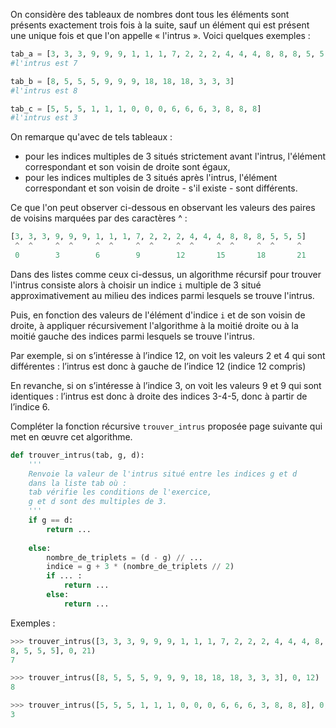 On considère des tableaux de nombres dont tous les éléments sont présents exactement
trois fois à la suite, sauf un élément qui est présent une unique fois et que l'on appelle «
l'intrus ». Voici quelques exemples :

```python
tab_a = [3, 3, 3, 9, 9, 9, 1, 1, 1, 7, 2, 2, 2, 4, 4, 4, 8, 8, 8, 5, 5, 5]
#l'intrus est 7

tab_b = [8, 5, 5, 5, 9, 9, 9, 18, 18, 18, 3, 3, 3]
#l'intrus est 8

tab_c = [5, 5, 5, 1, 1, 1, 0, 0, 0, 6, 6, 6, 3, 8, 8, 8]
#l'intrus est 3

```
On remarque qu'avec de tels tableaux :

- pour les indices multiples de 3 situés strictement avant l'intrus, l'élément
correspondant et son voisin de droite sont égaux,
- pour les indices multiples de 3 situés après l'intrus, l'élément correspondant et son
voisin de droite - s'il existe - sont différents.

Ce que l'on peut observer ci-dessous en observant les valeurs des paires de voisins
marquées par des caractères ^ :

```python
[3, 3, 3, 9, 9, 9, 1, 1, 1, 7, 2, 2, 2, 4, 4, 4, 8, 8, 8, 5, 5, 5]
 ^  ^     ^  ^     ^  ^     ^  ^     ^  ^     ^  ^     ^  ^     ^
 0        3        6        9        12       15       18       21
```

Dans des listes comme ceux ci-dessus, un algorithme récursif pour trouver l'intrus consiste
alors à choisir un indice `i` multiple de 3 situé approximativement au milieu des indices parmi
lesquels se trouve l'intrus. 


Puis, en fonction des valeurs de l'élément d'indice `i` et de son voisin de droite, à appliquer
récursivement l'algorithme à la moitié droite ou à la moitié gauche des indices parmi lesquels
se trouve l'intrus. 

Par exemple, si on s’intéresse à l’indice 12, on voit les valeurs 2 et 4 qui sont
différentes : l’intrus est donc à gauche de l’indice 12 (indice 12 compris)

En revanche, si on s’intéresse à l’indice 3, on voit les valeurs 9 et 9 qui sont
identiques : l’intrus est donc à droite des indices 3-4-5, donc à partir de l’indice 6.


Compléter la fonction récursive `trouver_intrus` proposée page suivante qui met
en œuvre cet algorithme.

```python linenums='1'
def trouver_intrus(tab, g, d):
    '''
    Renvoie la valeur de l'intrus situé entre les indices g et d 
    dans la liste tab où :
    tab vérifie les conditions de l'exercice,
    g et d sont des multiples de 3.
    '''
    if g == d:
        return ...
    
    else:
        nombre_de_triplets = (d - g) // ...
        indice = g + 3 * (nombre_de_triplets // 2)
        if ... :
            return ...
        else:
            return ...


```

Exemples :


```python
>>> trouver_intrus([3, 3, 3, 9, 9, 9, 1, 1, 1, 7, 2, 2, 2, 4, 4, 4, 8, 8,
8, 5, 5, 5], 0, 21)
7

>>> trouver_intrus([8, 5, 5, 5, 9, 9, 9, 18, 18, 18, 3, 3, 3], 0, 12)
8

>>> trouver_intrus([5, 5, 5, 1, 1, 1, 0, 0, 0, 6, 6, 6, 3, 8, 8, 8], 0, 15)
3
```